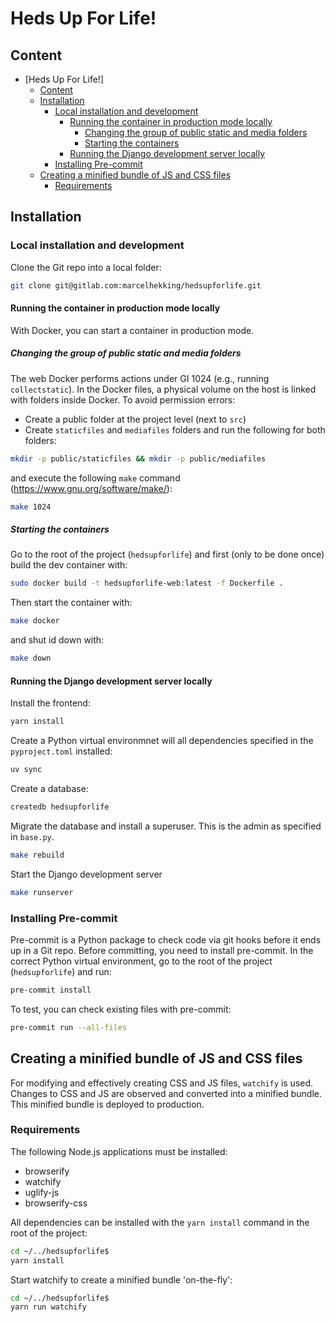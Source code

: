 # Heds Up For Life!

## Content

- [Heds Up For Life!]
  - [Content](#content)
  - [Installation](#installation)
    - [Local installation and development](#local-installation-and-development)
      - [Running the container in production mode locally](#running-the-container-in-production-mode-locally)
        - [Changing the group of public static and media folders](#changing-the-group-of-public-static-and-media-folders)
        - [Starting the containers](#starting-the-containers)
      - [Running the Django development server locally](#running-the-django-development-server-locally)
    - [Installing Pre-commit](#installing-pre-commit)
  - [Creating a minified bundle of JS and CSS files](#creating-a-minified-bundle-of-js-and-css-files)
    - [Requirements](#requirements)

## Installation

### Local installation and development

Clone the Git repo into a local folder:

```bash
git clone git@gitlab.com:marcelhekking/hedsupforlife.git
```

#### Running the container in production mode locally

With Docker, you can start a container in production mode.

##### Changing the group of public static and media folders

The web Docker performs actions under GI 1024 (e.g., running `collectstatic`). In the Docker files, a physical volume on the host is linked with folders inside Docker. To avoid permission errors:

- Create a public folder at the project level (next to `src`)
- Create `staticfiles` and `mediafiles` folders and run the following for both folders:

```bash
mkdir -p public/staticfiles && mkdir -p public/mediafiles
```

and execute the following `make` command (<https://www.gnu.org/software/make/>):

```bash
make 1024
```

##### Starting the containers

Go to the root of the project (`hedsupforlife`) and first (only to be done once) build the dev container with:

```bash
sudo docker build -t hedsupforlife-web:latest -f Dockerfile .
```

Then start the container with:

```bash
make docker
```

and shut id down with:

```bash
make down
```

#### Running the Django development server locally

Install the frontend:

```bash
yarn install
```

Create a Python virtual environmnet will all dependencies specified in the `pyproject.toml` installed:

```bash
uv sync
```

Create a database:

```bash
createdb hedsupforlife
```

Migrate the database and install a superuser. This is the admin as specified in `base.py`.

```bash
make rebuild
```

Start the Django development server

```bash
make runserver
```

### Installing Pre-commit

Pre-commit is a Python package to check code via git hooks before it ends up in a Git repo. Before committing, you need to install pre-commit. In the correct Python virtual environment, go to the root of the project (`hedsupforlife`) and run:

```bash
pre-commit install
```

To test, you can check existing files with pre-commit:

```bash
pre-commit run --all-files
```

## Creating a minified bundle of JS and CSS files

For modifying and effectively creating CSS and JS files, `watchify` is used. Changes to CSS and JS are observed and converted into a minified bundle. This minified bundle is deployed to production.

### Requirements

The following Node.js applications must be installed:

- browserify
- watchify
- uglify-js
- browserify-css

All dependencies can be installed with the `yarn install` command in the root of the project:

```bash
cd ~/../hedsupforlife$
yarn install
```

Start watchify to create a minified bundle 'on-the-fly':

```bash
cd ~/../hedsupforlife$
yarn run watchify
```
